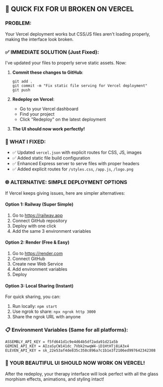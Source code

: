 ## 🚀 QUICK FIX FOR UI BROKEN ON VERCEL

### PROBLEM: 
Your Vercel deployment works but CSS/JS files aren't loading properly, making the interface look broken.

### ✅ IMMEDIATE SOLUTION (Just Fixed):

I've updated your files to properly serve static assets. Now:

1. **Commit these changes to GitHub**:
   ```
   git add .
   git commit -m "Fix static file serving for Vercel deployment"
   git push
   ```

2. **Redeploy on Vercel**:
   - Go to your Vercel dashboard
   - Find your project
   - Click "Redeploy" on the latest deployment

3. **The UI should now work perfectly!**

### 🎯 WHAT I FIXED:
- ✅ Updated `vercel.json` with explicit routes for CSS, JS, images
- ✅ Added static file build configuration  
- ✅ Enhanced Express server to serve files with proper headers
- ✅ Added explicit routes for `/styles.css`, `/app.js`, `/logo.png`

### 🌐 ALTERNATIVE: SIMPLE DEPLOYMENT OPTIONS

If Vercel keeps giving issues, here are simpler alternatives:

#### Option 1: Railway (Super Simple)
1. Go to https://railway.app
2. Connect GitHub repository
3. Deploy with one click
4. Add the same 3 environment variables

#### Option 2: Render (Free & Easy)
1. Go to https://render.com
2. Connect GitHub 
3. Create new Web Service
4. Add environment variables
5. Deploy

#### Option 3: Local Sharing (Instant)
For quick sharing, you can:
1. Run locally: `npm start`
2. Use ngrok to share: `npx ngrok http 3000`
3. Share the ngrok URL with anyone

### 📋 Environment Variables (Same for all platforms):
```
ASSEMBLY_API_KEY = f5fd641d1c9e4d64b5df2ada91d21a5b
GEMINI_API_KEY = AIzaSyCW141dc_7Vbk2nwqW4-iD1HtHTj8iA3x4
ELEVEN_API_KEY = sk_22e53af4de835c358c896a7c1b1e3f2106ed997642342308
```

### 🎉 YOUR BEAUTIFUL UI SHOULD NOW WORK ON VERCEL!
After the redeploy, your therapy interface will look perfect with all the glass morphism effects, animations, and styling intact!